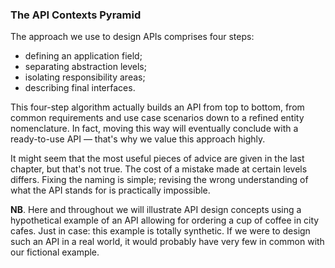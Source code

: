 ### The API Contexts Pyramid

The approach we use to design APIs comprises four steps:
  * defining an application field;
  * separating abstraction levels;
  * isolating responsibility areas;
  * describing final interfaces.

This four-step algorithm actually builds an API from top to bottom, from common requirements and use case scenarios down to a refined entity nomenclature. In fact, moving this way will eventually conclude with a ready-to-use API — that's why we value this approach highly.

It might seem that the most useful pieces of advice are given in the last chapter, but that's not true. The cost of a mistake made at certain levels differs. Fixing the naming is simple; revising the wrong understanding of what the API stands for is practically impossible.

**NB**. Here and throughout we will illustrate API design concepts using a hypothetical example of an API allowing for ordering a cup of coffee in city cafes. Just in case: this example is totally synthetic. If we were to design such an API in a real world, it would probably have very few in common with our fictional example.